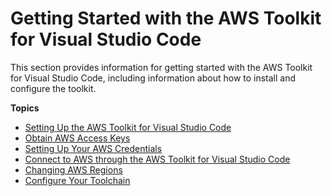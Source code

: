 # Getting Started with the AWS Toolkit for Visual Studio Code<a name="getting-started"></a>

This section provides information for getting started with the AWS Toolkit for Visual Studio Code, including information about how to install and configure the toolkit\.

**Topics**
+ [Setting Up the AWS Toolkit for Visual Studio Code](setup-toolkit.md)
+ [Obtain AWS Access Keys](obtain-credentials.md)
+ [Setting Up Your AWS Credentials](setup-credentials.md)
+ [Connect to AWS through the AWS Toolkit for Visual Studio Code](connect.md)
+ [Changing AWS Regions](setup-region.md)
+ [Configure Your Toolchain](setup-toolchain.md)